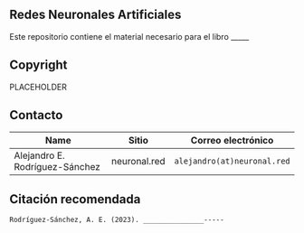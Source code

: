 ## Redes Neuronales Artificiales

Este repositorio contiene el material necesario para el libro _____


## Copyright
PLACEHOLDER

## Contacto
| Name | Sitio | Correo electrónico |
| ---- | -------- | ----- |
| Alejandro E. Rodríguez-Sánchez | neuronal.red | ```alejandro(at)neuronal.red```

## Citación recomendada

```
Rodríguez-Sánchez, A. E. (2023). _______________-----
```

